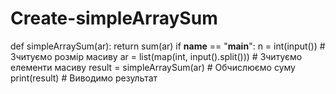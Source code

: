 # Create-simpleArraySum
def simpleArraySum(ar):     return sum(ar)  if __name__ == "__main__":     n = int(input())  # Зчитуємо розмір масиву     ar = list(map(int, input().split()))  # Зчитуємо елементи масиву     result = simpleArraySum(ar)  # Обчислюємо суму     print(result)  # Виводимо результат
